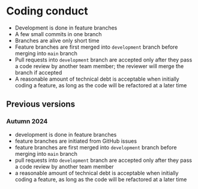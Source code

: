 # Coding conduct

- Development is done in feature branches
- A few small commits in one branch
- Branches are alive only short time
- Feature branches are first merged into `development` branch before merging into `main` branch
- Pull requests into `development` branch are accepted only after they pass a code review by another team member; the reviewer will merge the branch if accepted
- A reasonable amount of technical debt is acceptable when initially coding a feature, as long as the code will be refactored at a later time

## Previous versions
### Autumn 2024
- development is done in feature branches
- feature branches are initiated from GitHub issues
- feature branches are first merged into `development` branch before merging into `main` branch
- pull requests into `development` branch are accepted only after they pass a code review by another team member
- a reasonable amount of technical debt is acceptable when initially coding a feature, as long as the code will be refactored at a later time
